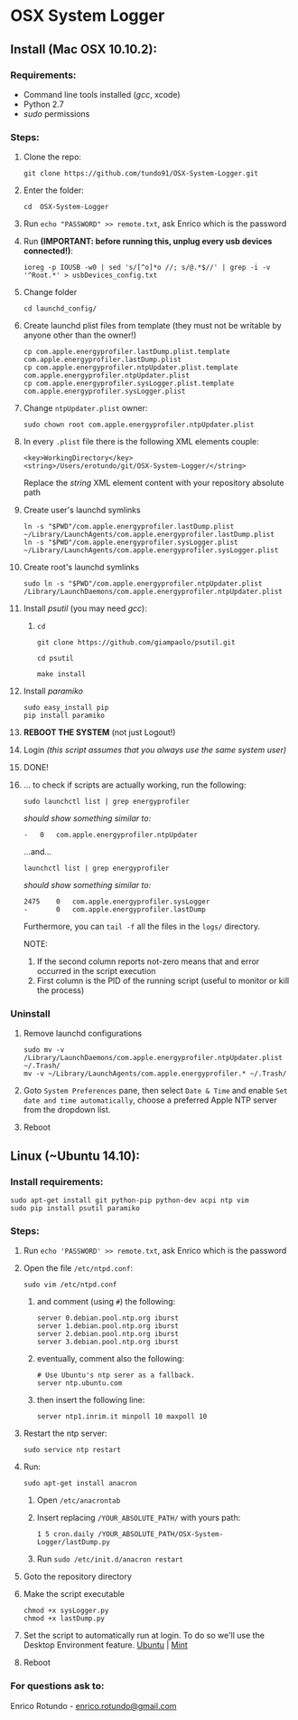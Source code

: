 # OSX System Logger


## Install (Mac OSX 10.10.2):

### Requirements:

* Command line tools installed (*gcc*, xcode)
* Python 2.7 
* *sudo* permissions

### Steps:

1. Clone the repo:

	```
	git clone https://github.com/tundo91/OSX-System-Logger.git
	```
	
1. Enter the folder:

	```
	cd	OSX-System-Logger
	```

1. Run ```echo "PASSWORD" >> remote.txt```, ask Enrico which is the password

1. Run **(IMPORTANT: before running this, unplug every usb devices connected!)**:

	```
	ioreg -p IOUSB -w0 | sed 's/[^o]*o //; s/@.*$//' | grep -i -v '^Root.*' > usbDevices_config.txt
	```

1. Change folder

	```
	cd launchd_config/
	```
	
1. Create launchd plist files from template (they must not be writable by anyone other than the owner!)
	
	```
	cp com.apple.energyprofiler.lastDump.plist.template com.apple.energyprofiler.lastDump.plist
	cp com.apple.energyprofiler.ntpUpdater.plist.template com.apple.energyprofiler.ntpUpdater.plist
	cp com.apple.energyprofiler.sysLogger.plist.template com.apple.energyprofiler.sysLogger.plist
	```

1. Change ```ntpUpdater.plist``` owner: 

	```
	sudo chown root com.apple.energyprofiler.ntpUpdater.plist
	```
		
1. In every ```.plist``` file there is the following XML elements couple:

	```
	<key>WorkingDirectory</key>
    <string>/Users/erotundo/git/OSX-System-Logger/</string>
    ```

	Replace the *string* XML element content with your repository absolute path 

1. Create user's launchd symlinks
	
	```
	ln -s "$PWD"/com.apple.energyprofiler.lastDump.plist ~/Library/LaunchAgents/com.apple.energyprofiler.lastDump.plist
	ln -s "$PWD"/com.apple.energyprofiler.sysLogger.plist ~/Library/LaunchAgents/com.apple.energyprofiler.sysLogger.plist
	```

1. Create root's launchd symlinks

	```
	sudo ln -s "$PWD"/com.apple.energyprofiler.ntpUpdater.plist /Library/LaunchDaemons/com.apple.energyprofiler.ntpUpdater.plist
	```
1. Install *psutil* (you may need *gcc*):
	
	1. 
		```
		cd
		
		git clone https://github.com/giampaolo/psutil.git
		
		cd psutil

		make install
		```
1. Install *paramiko*

	```
	sudo easy_install pip
	pip install paramiko
	```

1. **REBOOT THE SYSTEM** (not just Logout!)

1. Login *(this script assumes that you always use the same system user)*

1. DONE!

1. ... to check if scripts are actually working, run the following:
	
	```
	sudo launchctl list | grep energyprofiler
	```

	*should show something similar to:*

	```
	-	0	com.apple.energyprofiler.ntpUpdater
	```

	...and...

	```
	launchctl list | grep energyprofiler
	```

	*should show something similar to:*

	```
	2475	0	com.apple.energyprofiler.sysLogger
	-		0	com.apple.energyprofiler.lastDump
	```

	Furthermore, you can ```tail -f``` all the files in the ```logs/``` directory.
	

	NOTE: 

	1. If the second column reports not-zero means that and error occurred in the script execution
	1. First column is the PID of the running script (useful to monitor or kill the process)
	
	
### Uninstall

1. Remove launchd configurations

	```
	sudo mv -v /Library/LaunchDaemons/com.apple.energyprofiler.ntpUpdater.plist ~/.Trash/
	mv -v ~/Library/LaunchAgents/com.apple.energyprofiler.* ~/.Trash/
	```

1. Goto ```System Preferences``` pane, then select ```Date & Time``` and enable ```Set date and time automatically```, choose a preferred Apple NTP server from the dropdown list.

1. Reboot



## Linux (~Ubuntu 14.10):

### Install requirements:

```
sudo apt-get install git python-pip python-dev acpi ntp vim
sudo pip install psutil paramiko
```

### Steps:

1. Run ```echo 'PASSWORD' >> remote.txt```, ask Enrico which is the password


1. Open the file ```/etc/ntpd.conf```:

	```
	sudo vim /etc/ntpd.conf
	```

	1.	and comment (using ```#```) the following:

		```
		server 0.debian.pool.ntp.org iburst
		server 1.debian.pool.ntp.org iburst
		server 2.debian.pool.ntp.org iburst
		server 3.debian.pool.ntp.org iburst
		```

	1.	eventually, comment also the following:

		```
		# Use Ubuntu's ntp serer as a fallback.
		server ntp.ubuntu.com
		```

	1.	then insert the following line:

		```
		server ntp1.inrim.it minpoll 10 maxpoll 10
		```

1. Restart the ntp server:

	```
	sudo service ntp restart
	``` 

1. Run:

	```
	sudo apt-get install anacron
	```

	1. Open ```/etc/anacrontab```

	2. Insert replacing ```/YOUR_ABSOLUTE_PATH/``` with yours path:
		
		```
		1 5 cron.daily /YOUR_ABSOLUTE_PATH/OSX-System-Logger/lastDump.py
		```
	
	3. Run ```sudo /etc/init.d/anacron restart``` 

1. Goto the repository directory

1. Make the script executable

	```
	chmod +x sysLogger.py
	chmod +x lastDump.py
	```

1. Set the script to automatically run at login. To do so we'll use the Desktop Environment feature. [Ubuntu](http://askubuntu.com/questions/48321/how-do-i-start-applications-automatically-on-login) | [Mint](http://askubuntu.com/questions/209684/where-can-i-find-the-startup-application-list-in-a-cinnamon-desktop)


1. Reboot


### For questions ask to:
Enrico Rotundo - <enrico.rotundo@gmail.com>